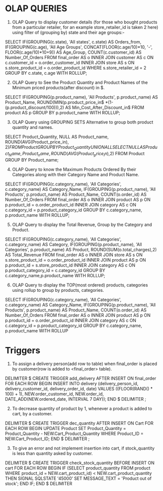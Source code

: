 # OLAP QUERIES

1. OLAP Query to display customer details (for those who bought
products from a particular retailer, for an example store_retailer_id is taken
2 here) using filter of (grouping by) state and their age groups:-

SELECT
IF(GROUPING(c.state), 'All states', c.state) AS Orders_from,
IF(GROUPING(c.age), 'All Age Groups', CONCAT(FLOOR(c.age/10)*10, '-',
FLOOR(c.age/10)*10+9)) AS Age_Group,
COUNT(c.customer_id) AS Number_Of_Orders
FROM final_order AS o
INNER JOIN customer AS c ON c.customer_id = o.order_customer_id
INNER JOIN store AS s ON s.store_product_id = o.order_product_id
WHERE s.store_retailer_id = 2
GROUP BY c.state, c.age WITH ROLLUP;

2. OLAP Query to See the Product Quantity and Product Names of the
Minimum priced products(after discount) in $.

SELECT
IF(GROUPING(p.product_name), 'All Products', p.product_name) AS Product_Name,
ROUND(MIN(p.product_price_in$ *(1-(p.product_discount/100))),2) AS
Min_Cost_After_Discount_in$
FROM product AS p
GROUP BY p.product_name WITH ROLLUP;

3. OLAP Query using GROUPING SETS Alternative to group both product
quantity and names.

SELECT
Product_Quantity, NULL AS Product_name, ROUND(AVG(Product_price_in$),2)
FROM Product
GROUP BY Product_Quantity
UNION ALL
SELECT NULL AS Product_Name, Product_name, ROUND(AVG(Product_price_in$),2)
FROM Product
GROUP BY Product_name;

4. OLAP Query to know the Maximum Products Ordered By their
Categories along with their Category Name and Product Name.

SELECT
IF(GROUPING(c.category_name), 'All Categories', c.category_name) AS Category_Name,
IF(GROUPING(p.product_name), 'All Products', p.product_name) AS Product_Name,
COUNT(o.order_id) AS Number_Of_Orders
FROM final_order AS o
INNER JOIN product AS p ON p.product_id = o.order_product_id
INNER JOIN category AS c ON c.category_id = p.product_category_id
GROUP BY c.category_name, p.product_name WITH ROLLUP;

5. OLAP Query to display the Total Revenue, Group by the Category and
Product.

SELECT
IF(GROUPING(c.category_name), 'All Categories', c.category_name) AS Category,
IF(GROUPING(p.product_name), 'All Categories', p.product_name) AS Product,
ROUND(SUM(o.total_charges),2) AS Total_Revenue
FROM final_order AS o
INNER JOIN store AS s ON s.store_product_id = o.order_product_id
INNER JOIN product AS p ON p.product_id = s.store_product_id
INNER JOIN category AS c ON p.product_category_id = c.category_id
GROUP BY c.category_name,p.product_name WITH ROLLUP;

6. OLAP Query to display the TOP(most ordered) products, categories
using rollup to group by products, categories.

SELECT
IF(GROUPING(c.category_name), 'All Categories', c.category_name) AS
Category_Name,
IF(GROUPING(p.product_name), 'All Products', p.product_name) AS Product_Name,
COUNT(o.order_id) AS Number_Of_Orders
FROM final_order AS o
INNER JOIN product AS p ON p.product_id = o.order_product_id
INNER JOIN category AS c ON c.category_id = p.product_category_id
GROUP BY c.category_name, p.product_name WITH ROLLUP



# Triggers

1. To assign a delivery person(add row to <delivery> table) when
final_order is placed by customer(row is added to <final_order> table).

DELIMITER $
CREATE TRIGGER add_delivery
AFTER INSERT ON final_order
FOR EACH ROW
BEGIN
INSERT INTO delivery (delivery_person_id, delivery_customer_id, delivery_order_id, date)
VALUES ((FLOOR(RAND() * 100) + 1), NEW.order_customer_id, NEW.order_id,
DATE_ADD(NEW.ordered_date, INTERVAL 7 DAY));
END $
DELIMITER ;

2. To decrease quantity of product by 1, whenever a product is added to
cart, by a customer.

DELIMITER $
CREATE TRIGGER dec_quantity
AFTER
INSERT ON Cart
FOR EACH ROW
BEGIN
UPDATE Product SET Product_Quantity = Product_Quantity - NEW.Cart_Product_Quantity
WHERE Product_ID = NEW.Cart_Product_ID;
END $
DELIMITER ;

3. To give an error and not implement insertion into cart, if stock_quantity
is less than quantity asked by customer.

DELIMITER $
CREATE TRIGGER check_stock_quantity
BEFORE
INSERT ON cart
FOR EACH ROW
BEGIN
IF (SELECT product_quantity FROM product WHERE product_id = NEW.cart_product_id) <
NEW.cart_product_quantity THEN
SIGNAL SQLSTATE '45000' SET MESSAGE_TEXT = 'Product out of stock';
END IF;
END $
DELIMITER 